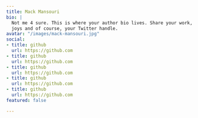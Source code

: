 ```yaml
---
title: Mack Mansouri
bio: |
  Not me 4 sure. This is where your author bio lives. Share your work, your
  joys and of course, your Twitter handle.
avatar: "/images/mack-mansouri.jpg"
social:
- title: github
  url: https://github.com
- title: github
  url: https://github.com
- title: github
  url: https://github.com
- title: github
  url: https://github.com
- title: github
  url: https://github.com
featured: false

---
```


